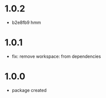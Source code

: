 # 1.0.2

-   b2e8fb9 hmm

# 1.0.1

-   fix: remove workspace: from dependencies

# 1.0.0

-   package created
